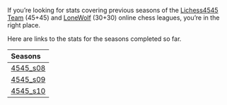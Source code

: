 If you’re looking for stats covering previous seasons of the
[Lichess4545](https://www.lichess4545.com/)
[Team](https://www.lichess4545.com/team4545/) (45+45) and
[LoneWolf](https://www.lichess4545.com/lonewolf/) (30+30) online chess
leagues, you’re in the right place.

Here are links to the stats for the seasons completed so far.

| Seasons                                                                               |
|:--------------------------------------------------------------------------------------|
| [4545_s08](https://rahulan-c.github.io/lichess4545-stats/reports/stats_4545_s08.html) |
| [4545_s09](https://rahulan-c.github.io/lichess4545-stats/reports/stats_4545_s09.html) |
| [4545_s10](https://rahulan-c.github.io/lichess4545-stats/reports/stats_4545_s10.html) |
